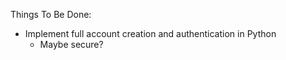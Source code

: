 Things To Be Done:

- Implement full account creation and authentication in Python
    - Maybe secure? 